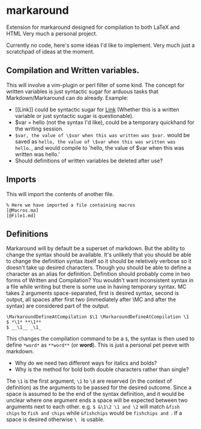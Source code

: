 # markaround
Extension for markaround designed for compilation to both LaTeX and HTML
Very much a personal project.

Currently no code, here's some ideas I'd like to implement.
Very much just a scratchpad of ideas at the moment.

## Compilation and Written variables.
This will involve a vim-plugin or perl filter of some kind.
The concept for written variables is just syntactic sugar for arduous tasks that Markdown/Markaround can do already.
Example:
- [[Link]] could be syntactic sugar for [Link](Link) (Whether this is a written variable or just syntactic sugar is questionable).
- $var = hello (not the syntax I'd like), could be a temporary quickhand for the writing session.
- `$var, the value of \$var when this was written was $var.` would be saved as `hello, the value of \$var when this was written was hello.`, and would compile to 'hello, the value of $var when this was written was hello.'
- Should definitions of written variables be deleted after use?

## Imports
This will import the contents of another file.
```markaround
% Here we have imported a file containing macros
[@Macros.ma]
[@File1.md]

```

## Definitions
Markaround will by default be a superset of markdown.
But the ability to change the syntax should be available.
It's unlikely that you should be able to change the definition syntax itself so it should be reletively verbose so it doesn't take up desired characters.
Though you should be able to define a character as an alias for definition.
Definition should probably come in two forms of Written and Compilation?
You wouldn't want inconsistent syntax in a file while writing but there is some use in having temporary syntax.
MC takes 2 arguments space-separated, first is desired syntax, second is output, all spaces after first two (immediately after \MC and after the syntax) are considered part of the output.
```markaround
\MarkaroundDefineAtCompilation $\1 \MarkaroundDefineAtCompilation \1
$ *\1* **\1**
$ __\1__ _\1_
```
This changes the compilation command to be a `$`, the syntax is then used to define `*word*` as `**word**` (or **word**).
This is just a personal pet peeve with markdown.
- Why do we need two different ways for italics and bolds?
- Why is the method for bold both double characters rather than single?

The `\1` is the first argument, `\1` to `\0` are reserved (in the context of definition) as the arguments to be passed for the desired outcome.
Since a space is assumed to be the end of the syntax definition, and it would be unclear where one argument ends a space will be expected between two arguments next to each other.
e.g. `$ &\1\2 \1 and \2` will match `&fish chips` to `fish and chips` while `&fishchips` would be `fishchips and `.
If a space is desired otherwise `\ ` is usable.
